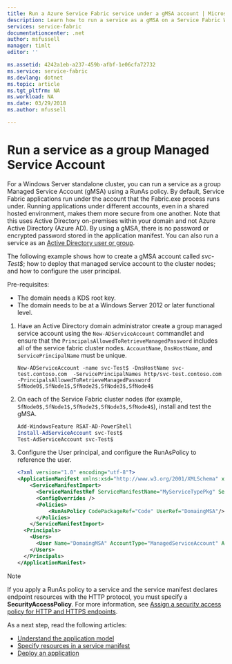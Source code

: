 ```yaml
---
title: Run a Azure Service Fabric service under a gMSA account | Microsoft Docs
description: Learn how to run a service as a gMSA on a Service Fabric Windows standalone cluster.
services: service-fabric
documentationcenter: .net
author: msfussell
manager: timlt
editor: ''

ms.assetid: 4242a1eb-a237-459b-afbf-1e06cfa72732
ms.service: service-fabric
ms.devlang: dotnet
ms.topic: article
ms.tgt_pltfrm: NA
ms.workload: NA
ms.date: 03/29/2018
ms.author: mfussell

---
```

# Run a service as a group Managed Service Account
For a Windows Server standalone cluster, you can run a service as a group Managed Service Account (gMSA) using a RunAs policy.  By default, Service Fabric applications run under the account that the Fabric.exe process runs under. Running applications under different accounts, even in a shared hosted environment, makes them more secure from one another. Note that this uses Active Directory on-premises within your domain and not Azure Active Directory (Azure AD). By using a gMSA, there is no password or encrypted password stored in the application manifest.  You can also run a service as an [Active Directory user or group](service-fabric-run-service-as-ad-user-or-group.md).

The following example shows how to create a gMSA account called *svc-Test$*; how to deploy that managed service account to the cluster nodes; and how to configure the user principal.

Pre-requisites:
- The domain needs a KDS root key.
- The domain needs to be at a Windows Server 2012 or later functional level.

1. Have an Active Directory domain administrator create a group managed service account using the `New-ADServiceAccount` commandlet and ensure that the `PrincipalsAllowedToRetrieveManagedPassword` includes all of the service fabric cluster nodes. `AccountName`, `DnsHostName`, and `ServicePrincipalName` must be unique.

    ```poweshell
    New-ADServiceAccount -name svc-Test$ -DnsHostName svc-test.contoso.com  -ServicePrincipalNames http/svc-test.contoso.com -PrincipalsAllowedToRetrieveManagedPassword SfNode0$,SfNode1$,SfNode2$,SfNode3$,SfNode4$
    ```

2. On each of the Service Fabric cluster nodes (for example, `SfNode0$,SfNode1$,SfNode2$,SfNode3$,SfNode4$`), install and test the gMSA.
    
    ```powershell
    Add-WindowsFeature RSAT-AD-PowerShell
    Install-AdServiceAccount svc-Test$
    Test-AdServiceAccount svc-Test$
    ```

3. Configure the User principal, and configure the RunAsPolicy to reference the user.
    
    ```xml
    <?xml version="1.0" encoding="utf-8"?>
    <ApplicationManifest xmlns:xsd="http://www.w3.org/2001/XMLSchema" xmlns:xsi="http://www.w3.org/2001/XMLSchema-instance" ApplicationTypeName="MyApplicationType" ApplicationTypeVersion="1.0.0" xmlns="http://schemas.microsoft.com/2011/01/fabric">
        <ServiceManifestImport>
          <ServiceManifestRef ServiceManifestName="MyServiceTypePkg" ServiceManifestVersion="1.0.0" />
          <ConfigOverrides />
          <Policies>
              <RunAsPolicy CodePackageRef="Code" UserRef="DomaingMSA"/>
          </Policies>
        </ServiceManifestImport>
      <Principals>
        <Users>
          <User Name="DomaingMSA" AccountType="ManagedServiceAccount" AccountName="domain\svc-Test$"/>
        </Users>
      </Principals>
    </ApplicationManifest>
    ```

> [!NOTE] 
> If you apply a RunAs policy to a service and the service manifest declares endpoint resources with the HTTP protocol, you must specify a **SecurityAccessPolicy**.  For more information, see [Assign a security access policy for HTTP and HTTPS endpoints](service-fabric-assign-policy-to-endpoint.md). 
>

<!--Every topic should have next steps and links to the next logical set of content to keep the customer engaged-->
As a next step, read the following articles:
* [Understand the application model](service-fabric-application-model.md)
* [Specify resources in a service manifest](service-fabric-service-manifest-resources.md)
* [Deploy an application](service-fabric-deploy-remove-applications.md)

[image1]: ./media/service-fabric-application-runas-security/copy-to-output.png
